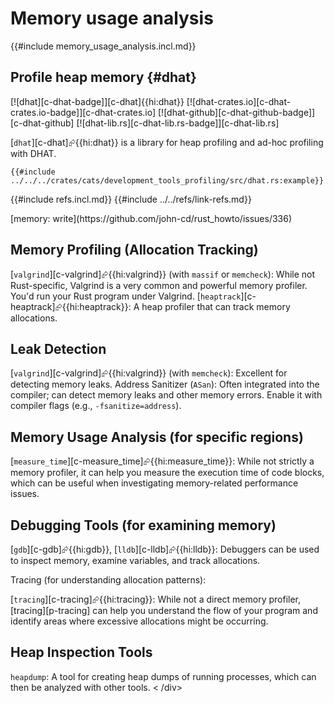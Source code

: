 # Memory usage analysis

{{#include memory_usage_analysis.incl.md}}

## Profile heap memory {#dhat}

[![dhat][c-dhat-badge]][c-dhat]{{hi:dhat}}
[![dhat-crates.io][c-dhat-crates.io-badge]][c-dhat-crates.io]
[![dhat-github][c-dhat-github-badge]][c-dhat-github]
[![dhat-lib.rs][c-dhat-lib.rs-badge]][c-dhat-lib.rs]

[`dhat`][c-dhat]⮳{{hi:dhat}} is a library for heap profiling and ad-hoc profiling with DHAT.

```rust,editable
{{#include ../../../crates/cats/development_tools_profiling/src/dhat.rs:example}}
```

{{#include refs.incl.md}}
{{#include ../../refs/link-refs.md}}

<div class="hidden">
[memory: write](https://github.com/john-cd/rust_howto/issues/336)

## Memory Profiling (Allocation Tracking)

[`valgrind`][c-valgrind]⮳{{hi:valgrind}} (with `massif` or `memcheck`): While not Rust-specific, Valgrind is a very common and powerful memory profiler. You'd run your Rust program under Valgrind.
[`heaptrack`][c-heaptrack]⮳{{hi:heaptrack}}: A heap profiler that can track memory allocations.

## Leak Detection

[`valgrind`][c-valgrind]⮳{{hi:valgrind}} (with `memcheck`): Excellent for detecting memory leaks.
Address Sanitizer (`ASan`): Often integrated into the compiler; can detect memory leaks and other memory errors. Enable it with compiler flags (e.g., `-fsanitize=address`).

## Memory Usage Analysis (for specific regions)

[`measure_time`][c-measure_time]⮳{{hi:measure_time}}: While not strictly a memory profiler, it can help you measure the execution time of code blocks, which can be useful when investigating memory-related performance issues.

## Debugging Tools (for examining memory)

[`gdb`][c-gdb]⮳{{hi:gdb}}, [`lldb`][c-lldb]⮳{{hi:lldb}}: Debuggers can be used to inspect memory, examine variables, and track allocations.

Tracing (for understanding allocation patterns):

[`tracing`][c-tracing]⮳{{hi:tracing}}: While not a direct memory profiler, [tracing][p-tracing] can help you understand the flow of your program and identify areas where excessive allocations might be occurring.

## Heap Inspection Tools

`heapdump`: A tool for creating heap dumps of running processes, which can then be analyzed with other tools.
<
/div>
